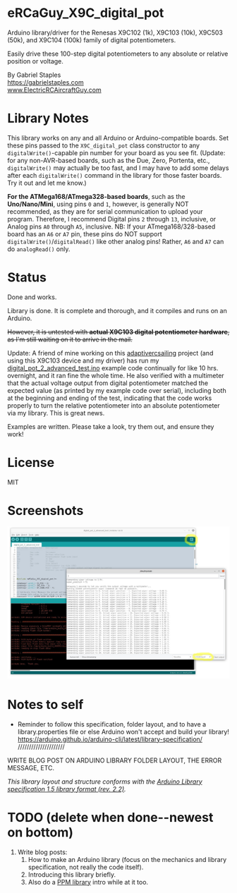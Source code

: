 # eRCaGuy_X9C_digital_pot

Arduino library/driver for the Renesas X9C102 (1k), X9C103 (10k), X9C503 (50k), and X9C104 (100k) family of digital potentiometers.

Easily drive these 100-step digital potentiometers to any absolute or relative position or voltage.

By Gabriel Staples  
https://gabrielstaples.com  
www.ElectricRCAircraftGuy.com  


# Library Notes

This library works on any and all Arduino or Arduino-compatible boards. Set these pins passed to the `X9C_digital_pot` class constructor to any `digitalWrite()`-capable pin number for your board as you see fit. (Update: for any non-AVR-based boards, such as the Due, Zero, Portenta, etc., `digitalWrite()` may actually be too fast, and I may have to add some delays after each `digitalWrite()` command in the library for those faster boards. Try it out and let me know.)

**For the ATMega168/ATmega328-based boards**, such as the **Uno/Nano/Mini**, using pins `0` and `1`, however, is generally NOT recommended, as they are for serial communication to upload your program. Therefore, I recommend Digital pins `2` through `13`, inclusive, or Analog pins `A0` through `A5`, inclusive. NB: If your ATmega168/328-based board has an `A6` or `A7` pin, these pins do NOT support `digitalWrite()`/`digitalRead()` like other analog pins! Rather, `A6` and `A7` can do `analogRead()` only.


# Status

Done and works. 

Library is done. It is complete and thorough, and it compiles and runs on an Arduino. 

<s>However, it is untested with **actual X9C103 digital potentiometer hardware**, as I'm still waiting on it to arrive in the mail.</s>

Update: A friend of mine working on this [adaptivercsailing](https://github.com/adaptivercsailing/adaptivercsailing) project (and using this X9C103 device and my driver) has run my [digital_pot_2_advanced_test.ino](examples/digital_pot_2_advanced_test/digital_pot_2_advanced_test.ino) example code continually for like 10 hrs. overnight, and it ran fine the whole time. He also verified with a multimeter that the actual voltage output from digital potentiometer matched the expected value (as printed by my example code over serial), including both at the beginning and ending of the test, indicating that the code works properly to turn the relative potentiometer into an absolute potentiometer via my library. This is great news.

Examples are written. Please take a look, try them out, and ensure they work!


# License
MIT


# Screenshots

[![](extras/pics/advanced_test_serial_monitor_screenshot.jpg)](extras/pics/advanced_test_serial_monitor_screenshot.jpg)


# Notes to self
- Reminder to follow this specification, folder layout, and to have a library.properties file or else Arduino won't accept and build your library! https://arduino.github.io/arduino-cli/latest/library-specification/ /////////////////////

WRITE BLOG POST ON ARDUINO LIBRARY FOLDER LAYOUT, THE ERROR MESSAGE, ETC.


_This library layout and structure conforms with the [Arduino Library specification 1.5 library format (rev. 2.2)](https://arduino.github.io/arduino-cli/latest/library-specification/)._


# TODO (delete when done--newest on bottom)
1. Write blog posts:
    1. How to make an Arduino library (focus on the mechanics and library specification, not really the code itself).
    1. Introducing this library briefly.
    1. Also do a [PPM library](https://github.com/ElectricRCAircraftGuy/eRCaGuy_PPM_Writer) intro while at it too.

